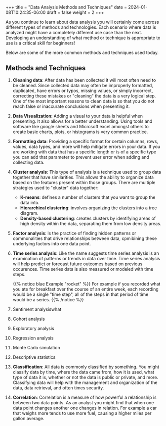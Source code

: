 +++
title = "Data Analysis Methods and Techniques"
date = 2024-01-08T10:24:35-06:00
draft = false
weight = 2
+++

As you continue to learn about data analysis you will certainly come across different types of methods and technologies. Each scenario where data is analyzed might have a completely different use case than the next. Developing an understanding of what method or technique is appropriate to use is a critical skill for beginners!

Below are some of the more common methods and techniques used today.

## Methods and Techniques

1. **Cleaning data**: After data has been collected it will most often need to be cleaned. Since collected data may often be improperly formatted, duplicated, have errors or typos, missing values, or simply incorrect, correcting these mistakes or "cleaning" the data is a very logical step. One of the most important reasons to clean data is so that you do not reach false or inaccurate conclusions when presenting it.
1. **Data Visualization**: Adding a visual to your data is helpful when presenting. It also allows for a better understanding. Using tools and software like google sheets and Microsoft excel amongst others to create basic charts, plots, or histograms is very common practice.
1. **Formatting data**: Providing a specific format for certain columns, rows, values, data types, and more will help mitigate errors in your data. If you are working with data that has a specific length or is of a specific type you can add that parameter to prevent user error when adding and collecting data.
1. **Cluster analysis**: This type of analysis is a technique used to group data together that have similarities. This allows the ability to organize data based on the features present within those groups. There are multiple strategies used to "cluster" data together:
    - **K-means**: defines a number of clusters that you want to group the data into.
    - **Hierarchical clustering**: involves organizing the clusters into a tree diagram.
    - **Density-based clustering**: creates clusters by identifying areas of high density within the data, separating them from low density areas.

1. **Factor analysis**: Is the practice of finding hidden patterns or commonalities that drive relationships between data, cpmibining these underlying factors into one data point.
1. **Time series analysis**: Like the name suggests time series analysis is an examination of patterns or trends in data over time. Time series analysis will help predict or forecast future outcomes based on previous occurences. Time series data is also measured or modeled with time steps.

    {{% notice blue Example "rocket" %}}
For example if you recorded what you ate for breakfast over the course of an entire week, each recording would be a single "time step", all of the steps in that period of time would be a series.
    {{% /notice %}}

1. Sentiment analysiswhat
1. Cohort analysis
1. Exploratory analysis
1. Regression analysis
1. Monte Carlo simulation
1. Descriptive statistics
1. **Classification**: All data is commonly classified by something. You might classify data by time, where the data came from, how it is used, what type of data it is, whether or not the data is public or private, and more. Classifying data will help with the management and organization of the data, data retrieval, and often times security.
1. **Correlation**: Correlation is a measure of how powerful a relationship is between two data points. As an analyst you might find that when one data point changes another one changes in relation. For example a car that weighs more tends to use more fuel, causing a higher miles per gallon average.
